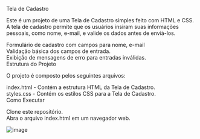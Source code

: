 Tela de Cadastro

Este é um projeto de uma Tela de Cadastro simples feito com HTML e CSS. A tela de cadastro permite que os usuários insiram suas informações pessoais, como nome, e-mail, e valide os dados antes de enviá-los.



Formulário de cadastro com campos para nome, e-mail<br>
Validação básica dos campos de entrada.<br>
Exibição de mensagens de erro para entradas inválidas.<br>
Estrutura do Projeto<br>

O projeto é composto pelos seguintes arquivos:<br>

index.html - Contém a estrutura HTML da Tela de Cadastro.<br>
styles.css - Contém os estilos CSS para a Tela de Cadastro.<br>
Como Executar<br>

Clone este repositório.<br>
Abra o arquivo index.html em um navegador web.<br>


![image](https://github.com/vieiraadev/Cadastro/assets/164572708/9ddcc6bc-27da-4c60-b8fd-1ebcc5b643d2)
